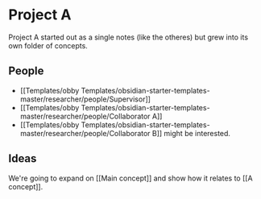 # Project A
Project A started out as a single notes (like the otheres) but grew into its own folder of concepts.

## People
- [[Templates/obby Templates/obsidian-starter-templates-master/researcher/people/Supervisor]]
- [[Templates/obby Templates/obsidian-starter-templates-master/researcher/people/Collaborator A]]
- [[Templates/obby Templates/obsidian-starter-templates-master/researcher/people/Collaborator B]] might be interested.

## Ideas
We're going to expand on [[Main concept]] and show how it relates to [[A concept]].